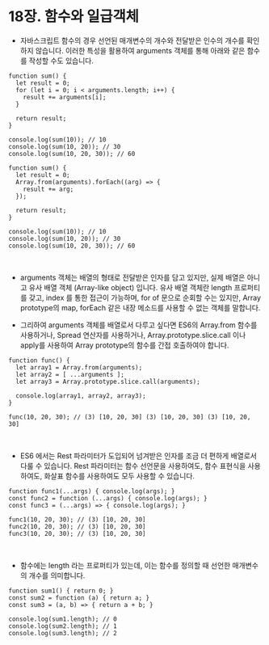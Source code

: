 # 18장. 함수와 일급객체 

- 자바스크립트 함수의 경우 선언된 매개변수의 개수와 전달받은 인수의 개수를 확인하지 않습니다. 이러한 특성을 활용하여 arguments 객체를 통해 아래와 같은 함수를 작성할 수도 있습니다.

```
function sum() {
  let result = 0;
  for (let i = 0; i < arguments.length; i++) {
    result += arguments[i];
  }

  return result;
}

console.log(sum(10)); // 10
console.log(sum(10, 20)); // 30
console.log(sum(10, 20, 30)); // 60
```

```
function sum() {
  let result = 0;
  Array.from(arguments).forEach((arg) => {
    result += arg;
  });

  return result;
}

console.log(sum(10)); // 10
console.log(sum(10, 20)); // 30
console.log(sum(10, 20, 30)); // 60
```

<br />

- arguments 객체는 배열의 형태로 전달받은 인자를 담고 있지만, 실제 배열은 아니고 유사 배열 객체 (Array-like object) 입니다. 유사 배열 객체란 length 프로퍼티를 갖고, index 를 통한 접근이 가능하며, for of 문으로 순회할 수는 있지만, Array prototype의 map, forEach 같은 내장 메소드를 사용할 수 없는 객체를 말합니다.

- 그리하여 arguments 객체를 배열로서 다루고 싶다면 ES6의 Array.from 함수를 사용하거나, Spread 연산자를 사용하거나, Array.prototype.slice.call 이나 apply를 사용하여 Array prototype의 함수를 간접 호출하여야 합니다.

```
function func() {
  let array1 = Array.from(arguments);
  let array2 = [ ...arguments ];
  let array3 = Array.prototype.slice.call(arguments);

  console.log(array1, array2, array3);
}

func(10, 20, 30); // (3) [10, 20, 30] (3) [10, 20, 30] (3) [10, 20, 30]
```

<br />

- ES6 에서는 Rest 파라미터가 도입되어 넘겨받은 인자를 조금 더 편하게 배열로서 다룰 수 있습니다. Rest 파라미터는 함수 선언문을 사용하여도, 함수 표현식을 사용하여도, 화살표 함수를 사용하여도 모두 사용할 수 있습니다.

```
function func1(...args) { console.log(args); }
const func2 = function (...args) { console.log(args); }
const func3 = (...args) => { console.log(args); }

func1(10, 20, 30); // (3) [10, 20, 30]
func2(10, 20, 30); // (3) [10, 20, 30]
func3(10, 20, 30); // (3) [10, 20, 30]
```

<br />

- 함수에는 length 라는 프로퍼티가 있는데, 이는 함수를 정의할 때 선언한 매개변수의 개수를 의미합니다.

```
function sum1() { return 0; }
const sum2 = function (a) { return a; }
const sum3 = (a, b) => { return a + b; }

console.log(sum1.length); // 0
console.log(sum2.length); // 1
console.log(sum3.length); // 2
```
